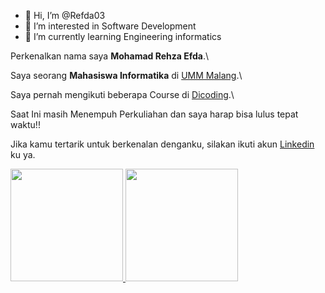 - 👋 Hi, I’m @Refda03
- 👀 I’m interested in Software Development
- 🌱 I’m currently learning Engineering informatics

<!---
Refda03/Refda03 is a ✨ special ✨ repository because its `README.md` (this file) appears on your GitHub profile.
You can click the Preview link to take a look at your changes.
--->
Perkenalkan nama saya **Mohamad Rehza Efda**.\

Saya seorang **Mahasiswa Informatika** di [UMM Malang](https://www.umm.ac.id/).\

Saya pernah mengikuti beberapa Course di [Dicoding](https://www.dicoding.com/).\

Saat Ini masih Menempuh Perkuliahan dan saya harap bisa lulus tepat waktu!!

Jika kamu tertarik untuk berkenalan denganku, silakan ikuti akun [Linkedin](https://www.linkedin.com/in/moh-rehza-286173264/) ku ya.


<p align="left">
<a href="https://github.com/Refda03">
  <img height="180em" src="https://github-readme-stats-eight-theta.vercel.app/api?username=Refda03&show_icons=true&theme=algolia&include_all_commits=true&count_private=true"/>
  <img height="180em" src="https://github-readme-stats-eight-theta.vercel.app/api/top-langs/?username=Refda03&layout=compact&langs_count=8&theme=algolia"/>
</a>
</p>
